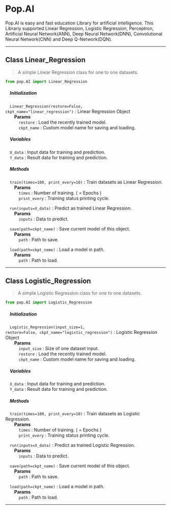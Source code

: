 <h1> Pop.AI </h1>
Pop.AI is easy and fast education Library for artificial intelligence. This Librariy supported Linear Regression, Logistic Regression, Perceptron, Artificial Neural Network(ANN), Deep Neural Network(DNN), Convolutional Neural Network(CNN) and Deep Q-Network(DQN).
<br>

<!-- # Class & Method Description-->
<hr/>

## <span class="title">Class</span> <span class="title_accent">**Linear_Regression**</span>    

<blockquote class="desc">A simple Linear Regression class for one to one datasets.</blockquote>

``` python
from pop.AI import Linear_Regression
```

<h5>&emsp;Initialization</h5>

&emsp;<code class="code_accent">Linear_Regression(restore=False, ckpt_name="linear_regression")</code> : Linear Regression Object<br>
&emsp;&emsp;**Params**    
&emsp;&emsp;&emsp;`restore` : Load the recently trained model.   
&emsp;&emsp;&emsp;`ckpt_name` : Custom model name for saving and loading.

<h5>&emsp;Variables</h5>  

&emsp;<code class="code_accent">X_data</code> : Input data for training and prediction.    
&emsp;<code class="code_accent">Y_data</code> : Result data for training and prediction.     

<h5>&emsp;Methods</h5>

&emsp;<code class="code_accent">train(times=100, print_every=10)</code> : Train datasets as Linear Regression.  
&emsp;&emsp;**Params**    
&emsp;&emsp;&emsp;`times` : Number of training. ( = Epochs )   
&emsp;&emsp;&emsp;`print_every` : Training status printing cycle.  

&emsp;<code class="code_accent">run(inputs=X_data)</code> : Predict as trained Linear Regression.   
&emsp;&emsp;**Params**    
&emsp;&emsp;&emsp;`inputs` : Data to predict.   

&emsp;<code class="code_accent">save(path=ckpt_name)</code> : Save current model of this object.   
&emsp;&emsp;**Params**    
&emsp;&emsp;&emsp;`path` : Path to save. 

&emsp;<code class="code_accent">load(path=ckpt_name)</code> : Load a model in path.   
&emsp;&emsp;**Params**    
&emsp;&emsp;&emsp;`path` : Path to load. 

---

## <span class="title">Class</span> <span class="title_accent">**Logistic_Regression**</span>    

<blockquote class="desc">A simple Logistic Regression class for one to one datasets.</blockquote>

``` python
from pop.AI import Logistic_Regression
```

<h5>&emsp;Initialization</h5>

&emsp;<code class="code_accent">Logistic_Regression(input_size=1, restore=False, ckpt_name="logistic_regression")</code> : Logistic Regression Object<br>
&emsp;&emsp;**Params**  
&emsp;&emsp;&emsp;`input_size` : Size of one dataset input.   
&emsp;&emsp;&emsp;`restore` : Load the recently trained model.   
&emsp;&emsp;&emsp;`ckpt_name` : Custom model name for saving and loading.

<h5>&emsp;Variables</h5>  

&emsp;<code class="code_accent">X_data</code> : Input data for training and prediction.    
&emsp;<code class="code_accent">Y_data</code> : Result data for training and prediction.     

<h5>&emsp;Methods</h5>

&emsp;<code class="code_accent">train(times=100, print_every=10)</code> : Train datasets as Logistic Regression.  
&emsp;&emsp;**Params**    
&emsp;&emsp;&emsp;`times` : Number of training. ( = Epochs )   
&emsp;&emsp;&emsp;`print_every` : Training status printing cycle.  

&emsp;<code class="code_accent">run(inputs=X_data)</code> : Predict as trained Logistic Regression.   
&emsp;&emsp;**Params**    
&emsp;&emsp;&emsp;`inputs` : Data to predict.   

&emsp;<code class="code_accent">save(path=ckpt_name)</code> : Save current model of this object.   
&emsp;&emsp;**Params**    
&emsp;&emsp;&emsp;`path` : Path to save. 

&emsp;<code class="code_accent">load(path=ckpt_name)</code> : Load a model in path.   
&emsp;&emsp;**Params**    
&emsp;&emsp;&emsp;`path` : Path to load. 

---